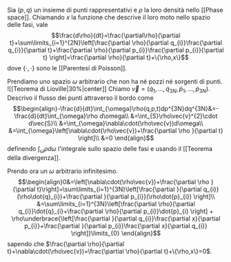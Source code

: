 Sia $(p,q)$ un insieme di punti rappresentativi e $\rho$ la loro densità nello [[Phase space]]. Chiamando $x$ la funzione che descrive il loro moto nello spazio delle fasi, vale
$$\frac{d\rho}{dt}=\frac{\partial\rho}{\partial t}+\sum\limits_{i=1}^{2N}\left[\frac{\partial \rho}{\partial q_{i}}\frac{\partial q_{i}}{\partial t}+\frac{\partial \rho}{\partial p_{i}}\frac{\partial p_{i}}{\partial t} \right]=\frac{\partial \rho}{\partial t}+\{\rho,x\}$$
dove $\{\cdot,\cdot\}$ sono le [[Parentesi di Poisson]].

Prendiamo uno spazio $\omega$ arbitrario che non ha né pozzi né sorgenti di punti.
![[Teorema di Lioville|30%|center]]
Chiamo $\vec{v}=(\dot{q}_{1},\ldots,\dot{q}_{3N},\dot{p}_{1},\ldots,\dot{p}_{3N})$. Descrivo il flusso dei punti attraverso il bordo come
$$\begin{align}-\frac{d}{dt}\int_{\omega}\rho(q,p,t)dp^{3N}dq^{3N}&=- \frac{d}{dt}\int_{\omega}\rho d\omega\\
&=\int_{S}\rho\vec{v}^{2}\cdot d\vec{S}\\
&=\int_{\omega}\nabla\cdot(\rho\vec{v})d\omega\\
&=\int_{\omega}\left[\nabla\cdot(\rho\vec{v})+\frac{\partial \rho }{\partial t} \right]\\
&=0
\end{align}$$
definendo $\int_{\omega}\rho d\omega$ l'integrale sullo spazio delle fasi e usando il [[Teorema della divergenza]].

Prendo ora un $\omega$ arbitrario infinitesimo.
$$\begin{align}0&=\left[\nabla\cdot(\rho\vec{v})+\frac{\partial \rho }{\partial t}\right]=\sum\limits_{i=1}^{3N}\left[\frac{\partial }{\partial q_{i}}(\rho\dot{q}_{i})+\frac{\partial }{\partial p_{i}}(\rho\dot{p}_{i}) \right]\\
&=\sum\limits_{i=1}^{3N}\left[\frac{\partial \rho}{\partial q_{i}}\dot{q}_{i}+\frac{\partial \rho}{\partial p_{i}}\dot{p}_{i} \right] + \rho\underbrace{\left[\frac{\partial }{\partial q_{i}}\frac{\partial x}{\partial p_{i}}+\frac{\partial }{\partial p_{i}}\frac{\partial x}{\partial q_{i}} \right]}\limits_{0}
\end{align}$$
sapendo che $\frac{\partial \rho}{\partial t}+\nabla\cdot(\rho\vec{v})=\frac{\partial \rho}{\partial t}+\{\rho,x\}=0$.